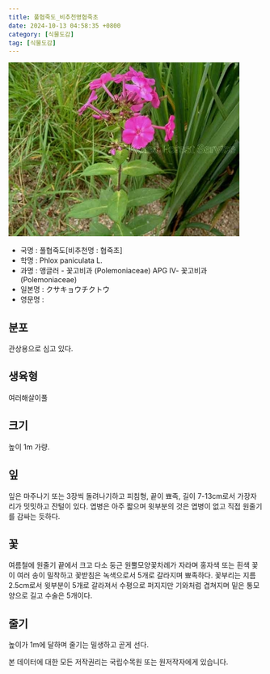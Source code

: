 ```yaml
---
title: 풀협죽도_비추천명협죽초
date: 2024-10-13 04:58:35 +0800
category: [식물도감]
tag: [식물도감]
---
```




![풀협죽도[비추천명 : 협죽초]](/assets/img/fileUpload/plants/basic/Polemoniaceae/Phlox/16705/1_th2.JPG)
- 국명 : 풀협죽도[비추천명 : 협죽초]
- 학명 : Phlox paniculata L.
- 과명 : 앵글러 - 꽃고비과 (Polemoniaceae) APG Ⅳ- 꽃고비과 (Polemoniaceae)
- 일본명 : クサキョウチクトウ
- 영문명 : 


## 분포
관상용으로 심고 있다.
## 생육형
여러해살이풀
## 크기
높이 1m 가량.
## 잎
잎은 마주나기 또는 3장씩 돌려나기하고 피침형, 끝이 뾰족, 길이 7-13cm로서 가장자리가 밋밋하고 잔털이 있다. 엽병은 아주 짧으며 윗부분의 것은 엽병이 없고 직접 원줄기를 감싸는 듯하다.
## 꽃
여름철에 원줄기 끝에서 크고 다소 둥근 원뿔모양꽃차례가 자라며 홍자색 또는 흰색 꽃이 여러 송이 밀착하고 꽃받침은 녹색으로서 5개로 갈라지며 뾰족하다. 꽃부리는 지름 2.5cm로서 윗부분이 5개로 갈라져서 수평으로 퍼지지만 기와처럼 겹쳐지며 밑은 통모양으로 길고 수술은 5개이다.
## 줄기
높이가 1m에 달하며 줄기는 밀생하고 곧게 선다.






본 데이터에 대한 모든 저작권리는 국립수목원 또는 원저작자에게 있습니다.

